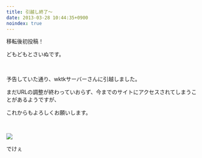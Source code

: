 ```yaml
---
title: 引越し終了〜
date: 2013-03-28 10:44:35+0900
noindex: true
---
```

<p>移転後初投稿！</p>
<p>どもどもとさいぬです。</p>
<p>&nbsp;</p>
<p>予告していた通り、wktkサーバーさんに引越しました。</p>
<p>まだURLの調整が終わっていおらず、今までのサイトにアクセスされてしまうことがあるようですが、</p>
<p>これからもよろしくお願いします。</p>
<p>&nbsp;</p>
<p><img src="https://lh4.googleusercontent.com/-ITq_zvhg-kQ/UVOgYsTCb0I/AAAAAAAABzM/qBGr16mcVVE/s640/Screenshot%2520from%25202013-03-26%252019%253A04%253A30.png" /></p>
<p>でけぇ</p>
